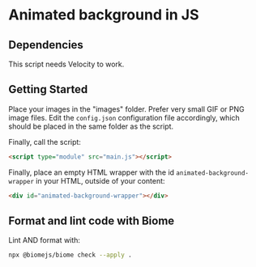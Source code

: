 # Animated background in JS


## Dependencies

This script needs Velocity to work.

## Getting Started

Place your images in the "images" folder. Prefer very small GIF or PNG image files. Edit the `config.json` configuration file accordingly, which should be placed in the same folder as the script.

Finally, call the script:
```html
<script type="module" src="main.js"></script>
```

Finally, place an empty HTML wrapper with the id `animated-background-wrapper` in your HTML, outside of your content:
```html
<div id="animated-background-wrapper"></div>
```

## Format and lint code with Biome

Lint AND format with:
```bash
npx @biomejs/biome check --apply .
```
